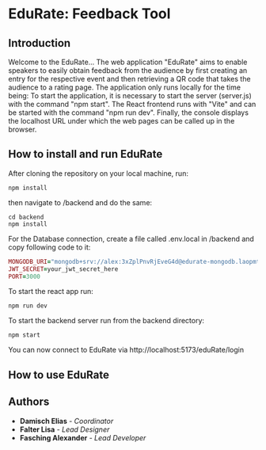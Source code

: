 # EduRate: Feedback Tool

## Introduction

Welcome to the EduRate...
The web application "EduRate" aims to enable speakers to easily obtain feedback from the audience by first creating an entry for the respective event and then retrieving a QR code that takes the audience to a rating page.
The application only runs locally for the time being: To start the application, it is necessary to start the server (server.js) with the command "npm start". The React frontend runs with "Vite" and can be started with the command "npm run dev". Finally, the console displays the localhost URL under which the web pages can be called up in the browser.

## How to install and run EduRate

After cloning the repository on your local machine, run:

```
npm install
```

then navigate to /backend and do the same:

```
cd backend
npm install
```

For the Database connection, create a file called .env.local in /backend and copy following code to it:

```ruby
MONGODB_URI="mongodb+srv://alex:3xZplPnvRjEveG4d@edurate-mongodb.laopmtu.mongodb.net/eduRate?retryWrites=true&w=majority"
JWT_SECRET=your_jwt_secret_here
PORT=3000
```

To start the react app run:

```
npm run dev
```

To start the backend server run from the backend directory:

```
npm start
```

You can now connect to EduRate via http://localhost:5173/eduRate/login

## How to use EduRate

## Authors

- **Damisch Elias** - _Coordinator_
- **Falter Lisa** - _Lead Designer_
- **Fasching Alexander** - _Lead Developer_
